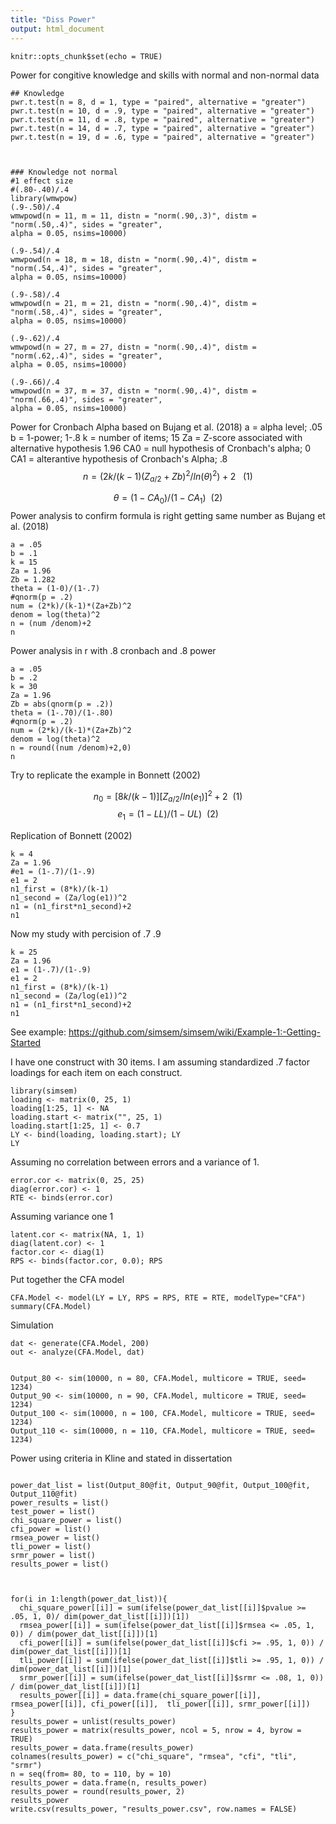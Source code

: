 ```yaml
---
title: "Diss Power"
output: html_document
---
```


```{r setup, include=FALSE}
knitr::opts_chunk$set(echo = TRUE)
```
Power for congitive knowledge and skills with normal and non-normal data
```{r}
## Knowledge
pwr.t.test(n = 8, d = 1, type = "paired", alternative = "greater")
pwr.t.test(n = 10, d = .9, type = "paired", alternative = "greater")
pwr.t.test(n = 11, d = .8, type = "paired", alternative = "greater")
pwr.t.test(n = 14, d = .7, type = "paired", alternative = "greater")
pwr.t.test(n = 19, d = .6, type = "paired", alternative = "greater")



### Knowledge not normal
#1 effect size
#(.80-.40)/.4
library(wmwpow)
(.9-.50)/.4
wmwpowd(n = 11, m = 11, distn = "norm(.90,.3)", distm = "norm(.50,.4)", sides = "greater",
alpha = 0.05, nsims=10000)

(.9-.54)/.4
wmwpowd(n = 18, m = 18, distn = "norm(.90,.4)", distm = "norm(.54,.4)", sides = "greater",
alpha = 0.05, nsims=10000)

(.9-.58)/.4
wmwpowd(n = 21, m = 21, distn = "norm(.90,.4)", distm = "norm(.58,.4)", sides = "greater",
alpha = 0.05, nsims=10000)

(.9-.62)/.4
wmwpowd(n = 27, m = 27, distn = "norm(.90,.4)", distm = "norm(.62,.4)", sides = "greater",
alpha = 0.05, nsims=10000)

(.9-.66)/.4
wmwpowd(n = 37, m = 37, distn = "norm(.90,.4)", distm = "norm(.66,.4)", sides = "greater",
alpha = 0.05, nsims=10000)

```

Power for Cronbach Alpha based on Bujang et al. (2018)
a = alpha level; .05
b = 1-power; 1-.8
k = number of items; 15
Za = Z-score associated with alternative hypothesis 1.96
CA0 = null hypothesis of Cronbach's alpha; 0
CA1 = alterantive hypothesis of Cronbach's Alpha; .8
$$ n = ({2k/(k-1)(Z_{a/2}+Z{b})^2} / ln(\theta)^2)+2~~~ (1)$$



$$ \theta = (1-CA_{0}) /(1-CA_{1})~~ (2)  $$
Power analysis to confirm formula is right getting same number as Bujang et al. (2018)
```{r}
a = .05
b = .1
k = 15
Za = 1.96
Zb = 1.282
theta = (1-0)/(1-.7)
#qnorm(p = .2)
num = (2*k)/(k-1)*(Za+Zb)^2
denom = log(theta)^2
n = (num /denom)+2
n
```
Power analysis in r with .8 cronbach and .8 power
```{r}
a = .05
b = .2
k = 30
Za = 1.96
Zb = abs(qnorm(p = .2))
theta = (1-.70)/(1-.80)
#qnorm(p = .2)
num = (2*k)/(k-1)*(Za+Zb)^2
denom = log(theta)^2
n = round((num /denom)+2,0)
n
```

Try to replicate the example in Bonnett (2002)

$$ n_{0} = [8k/(k-1)][Z_{a/2}/ln(e_{1})]^2+2~~ (1)  $$
$$ e_{1} = (1-LL)/(1-UL)~~(2) $$

Replication of Bonnett (2002)
```{r}
k = 4
Za = 1.96
#e1 = (1-.7)/(1-.9)
e1 = 2
n1_first = (8*k)/(k-1)
n1_second = (Za/log(e1))^2
n1 = (n1_first*n1_second)+2
n1

```
Now my study with percision of .7 .9
```{r}
k = 25
Za = 1.96
e1 = (1-.7)/(1-.9)
e1 = 2
n1_first = (8*k)/(k-1)
n1_second = (Za/log(e1))^2
n1 = (n1_first*n1_second)+2
n1
```


See example: https://github.com/simsem/simsem/wiki/Example-1:-Getting-Started

I have one construct with 30 items.  I am assuming standardized .7 factor loadings for each item on each construct.
```{r}
library(simsem)
loading <- matrix(0, 25, 1)
loading[1:25, 1] <- NA
loading.start <- matrix("", 25, 1)
loading.start[1:25, 1] <- 0.7
LY <- bind(loading, loading.start); LY
LY
```

Assuming no correlation between errors and a variance of 1.
```{r}
error.cor <- matrix(0, 25, 25)
diag(error.cor) <- 1
RTE <- binds(error.cor)
```

Assuming variance one 1 
```{r}
latent.cor <- matrix(NA, 1, 1)
diag(latent.cor) <- 1
factor.cor <- diag(1)
RPS <- binds(factor.cor, 0.0); RPS
```
Put together the CFA model
```{r}
CFA.Model <- model(LY = LY, RPS = RPS, RTE = RTE, modelType="CFA")
summary(CFA.Model)
```
Simulation
```{r}
dat <- generate(CFA.Model, 200)
out <- analyze(CFA.Model, dat)


Output_80 <- sim(10000, n = 80, CFA.Model, multicore = TRUE, seed= 1234)
Output_90 <- sim(10000, n = 90, CFA.Model, multicore = TRUE, seed= 1234)
Output_100 <- sim(10000, n = 100, CFA.Model, multicore = TRUE, seed= 1234)
Output_110 <- sim(10000, n = 110, CFA.Model, multicore = TRUE, seed= 1234)
```
Power using criteria in Kline and stated in dissertation
```{r}

power_dat_list = list(Output_80@fit, Output_90@fit, Output_100@fit, Output_110@fit)
power_results = list()
test_power = list()
chi_square_power = list()
cfi_power = list()
rmsea_power = list()
tli_power = list()
srmr_power = list()
results_power = list()



for(i in 1:length(power_dat_list)){
  chi_square_power[[i]] = sum(ifelse(power_dat_list[[i]]$pvalue >= .05, 1, 0)/ dim(power_dat_list[[i]])[1])
  rmsea_power[[i]] = sum(ifelse(power_dat_list[[i]]$rmsea <= .05, 1, 0)) / dim(power_dat_list[[i]])[1]
  cfi_power[[i]] = sum(ifelse(power_dat_list[[i]]$cfi >= .95, 1, 0)) / dim(power_dat_list[[i]])[1]
  tli_power[[i]] = sum(ifelse(power_dat_list[[i]]$tli >= .95, 1, 0)) / dim(power_dat_list[[i]])[1]
  srmr_power[[i]] = sum(ifelse(power_dat_list[[i]]$srmr <= .08, 1, 0)) / dim(power_dat_list[[i]])[1]
  results_power[[i]] = data.frame(chi_square_power[[i]], rmsea_power[[i]], cfi_power[[i]],  tli_power[[i]], srmr_power[[i]]) 
}
results_power = unlist(results_power)
results_power = matrix(results_power, ncol = 5, nrow = 4, byrow = TRUE)  
results_power = data.frame(results_power)
colnames(results_power) = c("chi_square", "rmsea", "cfi", "tli", "srmr")
n = seq(from= 80, to = 110, by = 10)
results_power = data.frame(n, results_power)
results_power = round(results_power, 2)
results_power
write.csv(results_power, "results_power.csv", row.names = FALSE)
```
